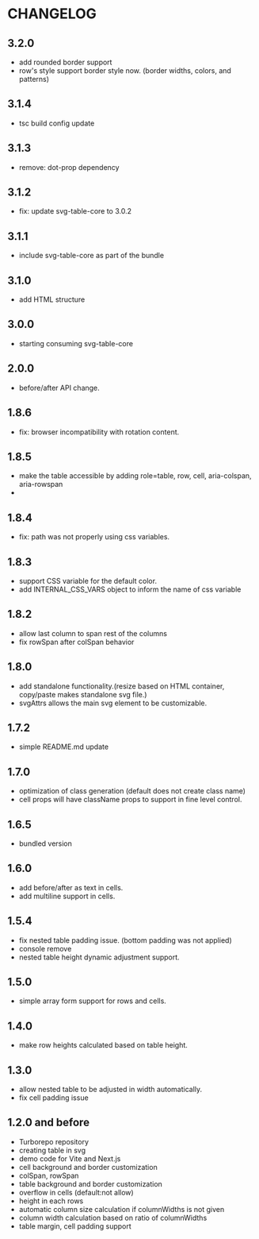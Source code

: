 # CHANGELOG
## 3.2.0
- add rounded border support
- row's style support border style now. (border widths, colors, and patterns)

## 3.1.4
- tsc build config update

## 3.1.3
- remove: dot-prop dependency

## 3.1.2
- fix: update svg-table-core to 3.0.2

## 3.1.1
- include svg-table-core as part of the bundle

## 3.1.0
- add HTML structure 

## 3.0.0
- starting consuming svg-table-core

## 2.0.0
- before/after API change.

## 1.8.6
- fix: browser incompatibility with rotation content.

## 1.8.5
- make the table accessible by adding role=table, row, cell, aria-colspan, aria-rowspan
- 
## 1.8.4
- fix: path was not properly using css variables.

## 1.8.3
- support CSS variable for the default color.
- add INTERNAL_CSS_VARS object to inform the name of css variable

## 1.8.2
- allow last column to span rest of the columns
- fix rowSpan after colSpan behavior

## 1.8.0
- add standalone functionality.(resize based on HTML container, copy/paste makes standalone svg file.)
- svgAttrs allows the main svg element to be customizable.

## 1.7.2
- simple README.md update

## 1.7.0
- optimization of class generation (default does not create class name)
- cell props will have className props to support in fine level control.

## 1.6.5
- bundled version

## 1.6.0
- add before/after as text in cells.
- add multiline support in cells.

## 1.5.4
- fix nested table padding issue. (bottom padding was not applied)
- console remove
- nested table height dynamic adjustment support.

## 1.5.0
- simple array form support for rows and cells.

## 1.4.0
- make row heights calculated based on table height.

## 1.3.0
- allow nested table to be adjusted in width automatically.
- fix cell padding issue

## 1.2.0 and before

- Turborepo repository
- creating table in svg
- demo code for Vite and Next.js
- cell background and border customization
- colSpan, rowSpan
- table background and border customization
- overflow in cells (default:not allow)
- height in each rows
- automatic column size calculation if columnWidths is not given
- column width calculation based on ratio of columnWidths
- table margin, cell padding support
